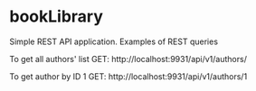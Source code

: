 # bookLibrary
Simple REST API application. Examples of REST queries

To get all authors' list 
GET: http://localhost:9931/api/v1/authors/ 

To get author by ID 1
GET: http://localhost:9931/api/v1/authors/1
